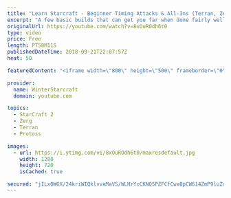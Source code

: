 ```yaml
---
title: "Learn Starcraft - Beginner Timing Attacks & All-Ins (Terran, Zerg & Protoss)"
excerpt: "A few basic builds that can get you far when done fairly well. Also important is how not to overextend and lose everything."
originalUrl: https://youtube.com/watch?v=8xOuROdh6t0
type: video
price: Free
length: PT58M11S
publishedDateTime: 2018-09-21T22:07:57Z
heat: 50

featuredContent: "<iframe width=\"800\" height=\"500\" frameborder=\"0\" src=\"https://www.youtube.com/embed/8xOuROdh6t0\" allow=\"accelerometer; autoplay; encrypted-media; gyroscope; picture-in-picture\" allowfullscreen></iframe>"

provider:
  name: WinterStarcraft
  domain: youtube.com

topics:
  - StarCraft 2
  - Zerg
  - Terran
  - Protoss

images:
  - url: https://i.ytimg.com/vi/8xOuROdh6t0/maxresdefault.jpg
    width: 1280
    height: 720
    isCached: true

secured: "jILx0WGX/24kriWIQklvvaMaVS/WLHrYcCKNQSPZFCfCwx0pCW614ZmP9luZdvqVltqXlXDu4LukqBvn1qtJ949jAFoJQtl/7jt9HOlYJvOuJ8CSuwdNVTaaScDHNM5k/+U7xKmbSo7aKJg5vZ8olZK2zBs/3/YM73tcKPWLjkXpSXV0wxzEaFtO+MCJ/qeITDVqAkhtNLPooMe9ouZXOHnS5hxw9c20rApi+mVX7fBGgDdc653Qg8VUtEUaJUMDGBOPhJGgKNjKCdavZufxaqpZUPeZLCl6bSOu7gbp2io3xewYbSjqVbi0wKpA877YfvIo61J9PzFbaDo/vAfZK5UJwsSVBl4cqxYk795qvZMZMu1mawFpu2xUa5EPcx5bTJqKsqeXG2iLMPs32+oVb+4vQyePGkIcscdFmzDJGZI=;hYyCAWLumFo2zMAKTdteVw=="
---
```



